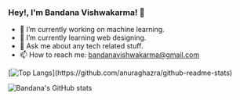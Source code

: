 ### Hey!, I'm Bandana Vishwakarma! 👋



- 🔭 I’m currently working on machine learning.
- 🌱 I’m currently learning web designing.
- 💬 Ask me about any tech related stuff.
- 📫 How to reach me: bandanavishwakarma@gmail.com


[![Top Langs](https://github-readme-stats.vercel.app/api/top-langs/?username=Bandana-vishwakarma&layout=compact&theme=radical&align="middle")](https://github.com/anuraghazra/github-readme-stats)

![Bandana's GitHub stats](https://github-readme-stats.vercel.app/api?username=Bandana-vishwakarma&theme=radical&align="middle")
